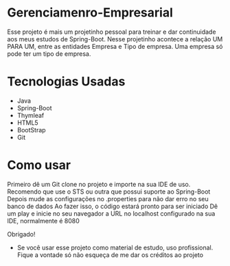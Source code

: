 # Gerenciamenro-Empresarial

Esse projeto é mais um projetinho pessoal para treinar e dar continuidade aos meus estudos de Spring-Boot. 
Nesse projetinho acontece a relação UM PARA UM, entre as entidades Empresa e Tipo de empresa.
Uma empresa só pode ter um tipo de empresa.

# Tecnologias Usadas

- Java 
- Spring-Boot
- Thymleaf
- HTML5
- BootStrap
- Git 

# Como usar 

Primeiro dê um Git clone no projeto e importe na sua IDE de uso. Recomendo que use o STS ou outra que possui suporte ao Spring-Boot
Depois mude as configurações no .properties para não dar erro no seu banco de dados 
Ao fazer isso, o código estará pronto para ser iniciado
Dê um play e inicie no seu navegador a URL no localhost configurado na sua IDE, normalmente é 8080

Obrigado!

- Se você usar esse projeto como material de estudo, uso profissional. Fique a vontade só não esqueça de me dar os créditos ao projeto 
